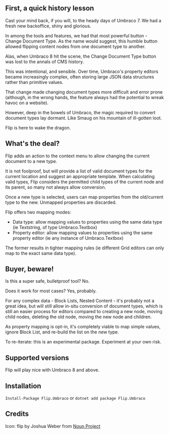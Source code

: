 ## First, a quick history lesson

Cast your mind back, if you will, to the heady days of Umbraco 7. We had a fresh new backoffice, shiny and glorious.

In among the tools and features, we had that most powerful button - Change Document Type. As the name would suggest, this humble button allowed flipping content nodes from one document type to another.

Alas, when Umbraco 8 hit the scene, the Change Document Type button was lost to the annals of CMS history.

This was intentional, and sensible. Over time, Umbraco's property editors became increasingly complex, often storing large JSON data structures rather than primitive values. 

That change made changing document types more difficult and error prone (although, in the wrong hands, the feature always had the potential to wreak havoc on a website).

However, deep in the bowels of Umbraco, the magic required to convert document types lay dormant. Like Smaug on his mountain of ill-gotten loot.

Flip is here to wake the dragon.

## What's the deal?

Flip adds an action to the context menu to allow changing the current document to a new type.

It is not foolproof, but will provide a list of valid document types for the current location and suggest an appropriate template. When calculating valid types, Flip considers the permitted child types of the current node and its parent, so many not always allow conversion.

Once a new type is selected, users can map properties from the old/current type to the new. Unmapped properties are discarded.

Flip offers two mapping modes:

 - Data type: allow mapping values to properties using the same data type (ie Textstring, of type Umbraco.Textbox)
 - Property editor: allow mapping values to properties using the same property editor (ie any instance of Umbraco.Textbox)

The former results in tighter mapping rules (ie different Grid editors can only map to the exact same data type).

## Buyer, beware!

Is this a super safe, bulletproof tool? No. 

Does it work for most cases? Yes, probably.

For any complex data - Block Lists, Nested Content - it's probably not a great idea, but will still allow in-situ conversion of document types, which is still an easier process for editors compared to creating a new node, moving child nodes, deleting the old node, moving the new node and children.

As property mapping is opt-in, it's completely viable to map simple values, ignore Block List, and re-build the list on the new type.

To re-iterate: this is an experimental package. Experiment at your own risk.

## Supported versions

Flip will play nice with Umbraco 8 and above.

## Installation

`Install-Package Flip.Umbraco` or `dotnet add package Flip.Umbraco`

## Credits

Icon: flip by Joshua Weber from <a href="https://thenounproject.com/browse/icons/term/flip/" target="_blank" title="flip Icons">Noun Project</a>
